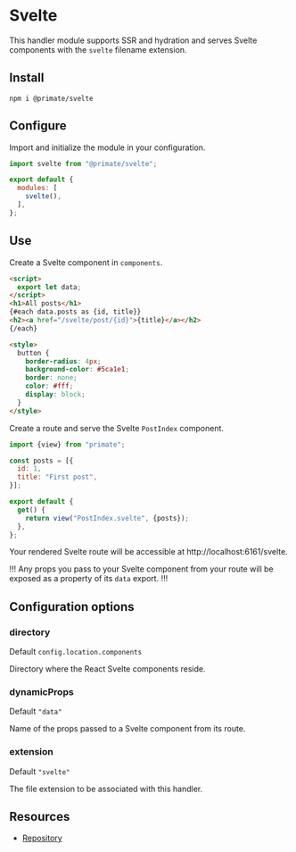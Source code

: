 # Svelte

This handler module supports SSR and hydration and serves Svelte components
with the `svelte` filename extension.

## Install

`npm i @primate/svelte`

## Configure

Import and initialize the module in your configuration.

```js caption=primate.config.js
import svelte from "@primate/svelte";

export default {
  modules: [
    svelte(),
  ],
};
```

## Use

Create a Svelte component in `components`.

```html caption=components/PostIndex.svelte
<script>
  export let data;
</script>
<h1>All posts</h1>
{#each data.posts as {id, title}}
<h2><a href="/svelte/post/{id}">{title}</a></h2>
{/each}

<style>
  button {
    border-radius: 4px;
    background-color: #5ca1e1;
    border: none;
    color: #fff;
    display: block;
  }
</style>
```

Create a route and serve the Svelte `PostIndex` component.

```js caption=routes/svelte.js
import {view} from "primate";

const posts = [{
  id: 1,
  title: "First post",
}];

export default {
  get() {
    return view("PostIndex.svelte", {posts});
  },
};
```

Your rendered Svelte route will be accessible at http://localhost:6161/svelte.

!!!
Any props you pass to your Svelte component from your route will be exposed
as a property of its `data` export.
!!!

## Configuration options

### directory

Default `config.location.components`

Directory where the React Svelte components reside.

### dynamicProps

Default `"data"`

Name of the props passed to a Svelte component from its route.

### extension

Default `"svelte"`

The file extension to be associated with this handler.

## Resources

* [Repository][repo]

[repo]: https://github.com/primatejs/primate/tree/master/packages/frontend
